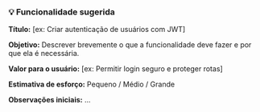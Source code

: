 ### 💡 Funcionalidade sugerida

**Título:** [ex: Criar autenticação de usuários com JWT]

**Objetivo:** Descrever brevemente o que a funcionalidade deve fazer e por que ela é necessária.

**Valor para o usuário:** [ex: Permitir login seguro e proteger rotas]

**Estimativa de esforço:** Pequeno / Médio / Grande

**Observações iniciais:** ...
